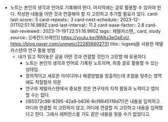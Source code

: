 - 노트는 본인의 생각과 언어로 기록해야 한다. 마지막에는 글로 활용할 수 있어야 한다. 작성한 내용을 어떤 것과 연결해야 할 지 고민하고 추가할 필요가 있다.
  card-last-score:: 5
  card-repeats:: 3
  card-next-schedule:: 2023-12-01T02:51:16.989Z
  card-last-interval:: 11.2
  card-ease-factor:: 2.8
  card-last-reviewed:: 2023-11-19T22:51:16.990Z
  tags:: 제텔카스텐,, card, study
  source:: [[세컨드브레인]] https://youtu.be/9WAs3eOpEvU, https://blog.naver.com/unmeto/222856602731
  title:: logseq을 사용한 제텔카스텐의 연구 활용 방법
  * 내가 읽고 적어놓은 글을 어떤 것과 연결할 것인가 고민할 때 유용하다.
	- 노트는 본인의 생각과 언어로 기록된 노트이며, 최종 글로 활용할 수 있는 상태임.
	- 창의적이고 새로운 아이디어나 해결방법을 창출하는데 초점을 맞추는 영역에도 적절할까 의문
	- 연구와 제텔카스텐에서 중요한 것은 연구자의 지적 활동과 노력이고 앱이 할 수는 없다.
	- ((65372c98-8395-42a9-b636-8cf6645116d7))은 내용을 입력하고 어디와 연결할 지 고민하지 않고, 어디에 연결할 지 고민하고 내용을 입력했다고 한다. 그래서 레퍼런스를 가도 같은 내용을 찾을 수가 없었다고.